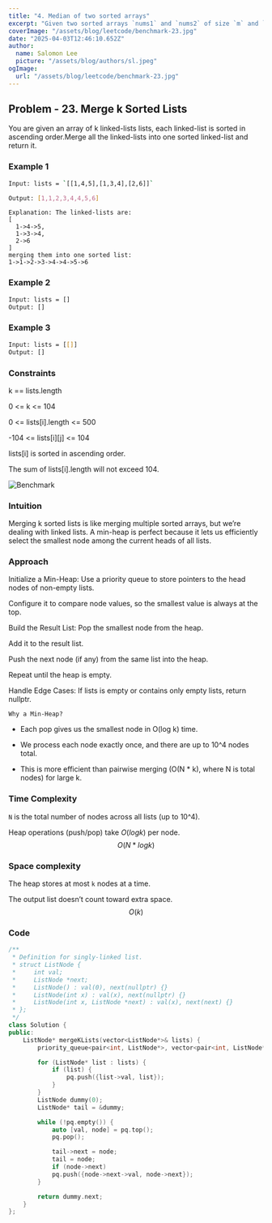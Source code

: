 ```yaml
---
title: "4. Median of two sorted arrays"
excerpt: "Given two sorted arrays `nums1` and `nums2` of size `m` and `n` respectively, return the median of the two sorted arrays."
coverImage: "/assets/blog/leetcode/benchmark-23.jpg"
date: "2025-04-03T12:46:10.652Z"
author:
  name: Salomon Lee
  picture: "/assets/blog/authors/sl.jpeg"
ogImage:
  url: "/assets/blog/leetcode/benchmark-23.jpg"
---
```


## Problem - 23. Merge k Sorted Lists

You are given an array of k linked-lists lists, each linked-list is sorted in ascending order.Merge all the linked-lists into one sorted linked-list and return it.

### Example 1

``` sh
Input: lists = `[[1,4,5],[1,3,4],[2,6]]`

Output: [1,1,2,3,4,4,5,6]
```

``` text
Explanation: The linked-lists are:
[
  1->4->5,
  1->3->4,
  2->6
]
merging them into one sorted list:
1->1->2->3->4->4->5->6
```

### Example 2

``` sh
Input: lists = []
Output: []
```

### Example 3

``` sh
Input: lists = [[]]
Output: []
```

### Constraints

k == lists.length

0 <= k <= 104

0 <= lists[i].length <= 500

-104 <= lists[i][j] <= 104

lists[i] is sorted in ascending order.

The sum of lists[i].length will not exceed 104.

![Benchmark](/assets/blog/leetcode/benchmark-23.jpg)

### Intuition

Merging k sorted lists is like merging multiple sorted arrays, but we’re dealing with linked lists. A min-heap is perfect because it lets us efficiently select the smallest node among the current heads of all lists.


### Approach

Initialize a Min-Heap: Use a priority queue to store pointers to the head nodes of non-empty lists.

Configure it to compare node values, so the smallest value is always at the top.

Build the Result List: Pop the smallest node from the heap.

Add it to the result list.

Push the next node (if any) from the same list into the heap.

Repeat until the heap is empty.

Handle Edge Cases:
If lists is empty or contains only empty lists, return nullptr.

`Why a Min-Heap?`

* Each pop gives us the smallest node in O(log k) time.

* We process each node exactly once, and there are up to 10^4 nodes total.

* This is more efficient than pairwise merging (O(N * k), where N is total nodes) for large k.

### Time Complexity

`N` is the total number of nodes across all lists (up to 10^4).

Heap operations (push/pop) take $O(log k)$ per node.
$$O(N * log k)$$

### Space complexity

The heap stores at most `k` nodes at a time.

The output list doesn’t count toward extra space.
$$O(k)$$


### Code

```cpp []
/**
 * Definition for singly-linked list.
 * struct ListNode {
 *     int val;
 *     ListNode *next;
 *     ListNode() : val(0), next(nullptr) {}
 *     ListNode(int x) : val(x), next(nullptr) {}
 *     ListNode(int x, ListNode *next) : val(x), next(next) {}
 * };
 */
class Solution {
public:
    ListNode* mergeKLists(vector<ListNode*>& lists) {
        priority_queue<pair<int, ListNode*>, vector<pair<int, ListNode*>>, greater<pair<int, ListNode*>>> pq;

        for (ListNode* list : lists) {
            if (list) {
                pq.push({list->val, list});
            }
        }
        ListNode dummy(0);
        ListNode* tail = &dummy;

        while (!pq.empty()) {
            auto [val, node] = pq.top();
            pq.pop();

            tail->next = node;
            tail = node;
            if (node->next)
            pq.push({node->next->val, node->next});
        }

        return dummy.next;
    }
};
```
